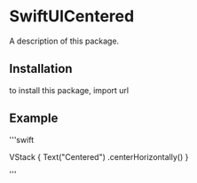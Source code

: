 # SwiftUICentered

A description of this package.

## Installation
to install this package, import url 

## Example

'''swift

VStack {
    Text("Centered")
    .centerHorizontally()
}

'''
